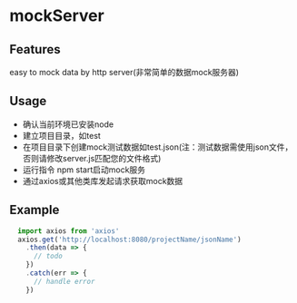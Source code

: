 # mockServer

## Features

easy to mock data by http server(非常简单的数据mock服务器)

## Usage

- 确认当前环境已安装node
- 建立项目目录，如test
- 在项目目录下创建mock测试数据如test.json(注：测试数据需使用json文件，否则请修改server.js匹配您的文件格式)
- 运行指令 npm start启动mock服务
- 通过axios或其他类库发起请求获取mock数据

## Example

```js
  import axios from 'axios'
  axios.get('http://localhost:8080/projectName/jsonName')
    .then(data => {
      // todo
    })
    .catch(err => {
      // handle error
    })
```